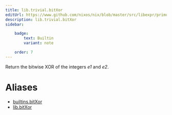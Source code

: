 ```yaml
---
title: lib.trivial.bitXor
editUrl: https://www.github.com/nixos/nix/blob/master/src/libexpr/primops.cc
description: lib.trivial.bitXor
sidebar:

    badge:
        text: Builtin
        variant: note

    order: 7
---
```


Return the bitwise XOR of the integers *e1* and *e2*.


# Aliases

- [builtins.bitXor](/reference/builtinsbitXor)
- [lib.bitXor](/reference/libbitXor)


